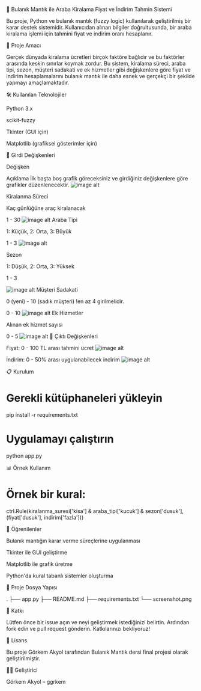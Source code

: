 🚗 Bulanık Mantık ile Araba Kiralama Fiyat ve İndirim Tahmin Sistemi

Bu proje, Python ve bulanık mantık (fuzzy logic) kullanılarak geliştirilmiş bir karar destek sistemidir. Kullanıcıdan alınan bilgiler doğrultusunda, bir araba kiralama işlemi için tahmini fiyat ve indirim oranı hesaplanır.

🌟 Proje Amacı

Gerçek dünyada kiralama ücretleri birçok faktöre bağlıdır ve bu faktörler arasında keskin sınırlar koymak zordur. Bu sistem, kiralama süreci, araba tipi, sezon, müşteri sadakati ve ek hizmetler gibi değişkenlere göre fiyat ve indirim hesaplamalarını bulanık mantık ile daha esnek ve gerçekçi bir şekilde yapmayı amaçlamaktadır.

🛠️ Kullanılan Teknolojiler

Python 3.x

scikit-fuzzy

Tkinter (GUI için)

Matplotlib (grafiksel gösterimler için)

📅 Girdi Değişkenleri

Değişken

Açıklama
İlk başta boş grafik göreceksiniz ve girdiğiniz değişkenlere göre grafikler düzenlenecektir.
![image alt](https://github.com/ggrkem/Araba-Kiralama-Fiyat-ve-ndirim-Tahmin-Sistemi/blob/a8595c21ddc6169ce8b26e59de3118eaadb3870c/screenshots/1.png)

Kiralanma Süreci

Kaç günlüğüne araç kiralanacak

1 - 30
![image alt](https://github.com/ggrkem/Araba-Kiralama-Fiyat-ve-ndirim-Tahmin-Sistemi/blob/a8595c21ddc6169ce8b26e59de3118eaadb3870c/screenshots/2.png)
Araba Tipi

1: Küçük, 2: Orta, 3: Büyük

1 - 3
![image alt](https://github.com/ggrkem/Araba-Kiralama-Fiyat-ve-ndirim-Tahmin-Sistemi/blob/a8595c21ddc6169ce8b26e59de3118eaadb3870c/screenshots/3.png)



Sezon

1: Düşük, 2: Orta, 3: Yüksek

1 - 3

![image alt](https://github.com/ggrkem/Araba-Kiralama-Fiyat-ve-ndirim-Tahmin-Sistemi/blob/a8595c21ddc6169ce8b26e59de3118eaadb3870c/screenshots/4.png)
Müşteri Sadakati

0 (yeni) - 10 (sadık müşteri) !en az 4 girilmelidir.

0 - 10
![image alt](https://github.com/ggrkem/Araba-Kiralama-Fiyat-ve-ndirim-Tahmin-Sistemi/blob/a8595c21ddc6169ce8b26e59de3118eaadb3870c/screenshots/5.png)
Ek Hizmetler

Alınan ek hizmet sayısı

0 - 5
![image alt](https://github.com/ggrkem/Araba-Kiralama-Fiyat-ve-ndirim-Tahmin-Sistemi/blob/a8595c21ddc6169ce8b26e59de3118eaadb3870c/screenshots/6.png)
📄 Çıktı Değişkenleri

Fiyat: 0 - 100 TL arası tahmini ücret
![image alt](https://github.com/ggrkem/Araba-Kiralama-Fiyat-ve-ndirim-Tahmin-Sistemi/blob/a8595c21ddc6169ce8b26e59de3118eaadb3870c/screenshots/7.png)

İndirim: 0 - 50% arası uygulanabilecek indirim
![image alt](https://github.com/ggrkem/Araba-Kiralama-Fiyat-ve-ndirim-Tahmin-Sistemi/blob/a8595c21ddc6169ce8b26e59de3118eaadb3870c/screenshots/8.png)

📋 Kurulum

# Gerekli kütüphaneleri yükleyin
pip install -r requirements.txt

# Uygulamayı çalıştırın
python app.py

📊 Örnek Kullanım

# Örnek bir kural:
ctrl.Rule(kiralanma_suresi['kisa'] & araba_tipi['kucuk'] & sezon['dusuk'], (fiyat['dusuk'], indirim['fazla']))

📖 Öğrenilenler

Bulanık mantığın karar verme süreçlerine uygulanması

Tkinter ile GUI geliştirme

Matplotlib ile grafik üretme

Python'da kural tabanlı sistemler oluşturma

📍 Proje Dosya Yapısı

.
├── app.py
├── README.md
├── requirements.txt
└── screenshot.png

🤝 Katkı

Lütfen önce bir issue açın ve neyi geliştirmek istediğinizi belirtin. Ardından fork edin ve pull request gönderin. Katkılarınızı bekliyoruz!

📄 Lisans

Bu proje Görkem Akyol tarafından Bulanık Mantık dersi final projesi olarak geliştirilmiştir.

👨‍💻 Geliştirici

Görkem Akyol – ggrkem

